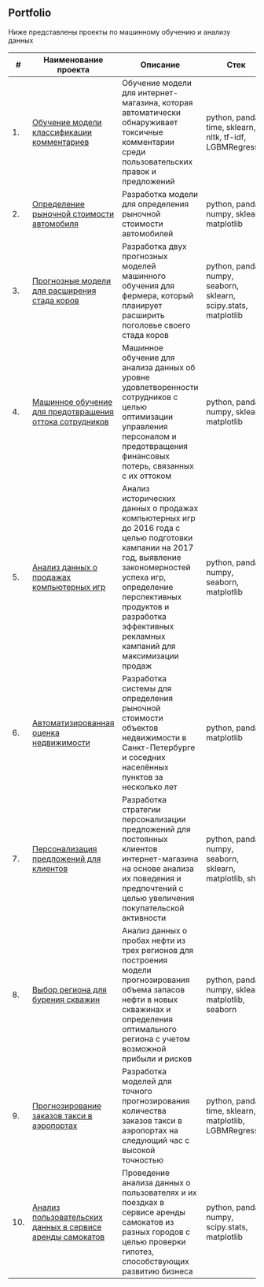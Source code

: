 ## Portfolio

Ниже представлены проекты по машинному обучению и анализу данных

| #    | Наименование проекта                | Описание                                                     | Стек                                                         |
| ---- | ------------------------------------------------------------ | ------------------------------------------------------------ | ------------------------------------------------------------ |
| 1.   | [Обучение модели классификации комментариев](https://github.com/TadevosMartirosyan/Portfolio/tree/main/Analysis%20Comment%20Sentiment) | Обучение модели для интернет-магазина, которая автоматически обнаруживает токсичные комментарии среди пользовательских правок и предложений | python, pandas, time, sklearn, nltk, tf-idf, LGBMRegressor |
| 2.   | [Определение рыночной стоимости автомобиля](https://github.com/TadevosMartirosyan/Portfolio/tree/main/Automobile%20Valuation%20Model) | Разработка модели для определения рыночной стоимости автомобилей | python, pandas, numpy, sklearn, matplotlib |
| 3.   | [Прогнозные модели для расширения стада коров](https://github.com/TadevosMartirosyan/Portfolio/tree/main/Cow%20Yield%20Forecast) | Разработка двух прогнозных моделей машинного обучения для фермера, который планирует расширить поголовье своего стада коров | python, pandas, numpy, seaborn, sklearn, scipy.stats, matplotlib |
| 4.   | [Машинное обучение для предотвращения оттока сотрудников](https://github.com/TadevosMartirosyan/Portfolio/tree/main/Employee%20Satisfaction%20Analysis) | Машинное обучение для анализа данных об уровне удовлетворенности сотрудников с целью оптимизации управления персоналом и предотвращения финансовых потерь, связанных с их оттоком | python, pandas, numpy, sklearn, matplotlib |
| 5.   | [Анализ данных о продажах компьютерных игр](https://github.com/TadevosMartirosyan/Portfolio/tree/main/Market%20Trends%20Assessment) | Анализ исторических данных о продажах компьютерных игр до 2016 года с целью подготовки кампании на 2017 год, выявление закономерностей успеха игр, определение перспективных продуктов и разработка эффективных рекламных кампаний для максимизации продаж | python, pandas, numpy, seaborn, matplotlib |
| 6.   | [Автоматизированная оценка недвижимости](https://github.com/TadevosMartirosyan/Portfolio/tree/main/Market%20Value%20Prediction) | Разработка системы для определения рыночной стоимости объектов недвижимости в Санкт-Петербурге и соседних населённых пунктов за несколько лет | python, pandas, matplotlib |
| 7.   | [Персонализация предложений для клиентов](https://github.com/TadevosMartirosyan/Portfolio/tree/main/Personalized%20Offer%20Strategy) | Разработка стратегии персонализации предложений для постоянных клиентов интернет-магазина на основе анализа их поведения и предпочтений с целью увеличения покупательской активности | python, pandas, numpy, seaborn, sklearn, matplotlib, shap |
| 8.   | [Выбор региона для бурения скважин](https://github.com/TadevosMartirosyan/Portfolio/tree/main/Region%20Profit%20Analysis) | Анализ данных о пробах нефти из трех регионов для построения модели прогнозирования объема запасов нефти в новых скважинах и определения оптимального региона с учетом возможной прибыли и рисков | python, pandas, numpy, sklearn, matplotlib, seaborn |
| 9.   | [Прогнозирование заказов такси в аэропортах](https://github.com/TadevosMartirosyan/Portfolio/tree/main/Taxi%20Demand%20Forecasting) | Разработка моделей для точного прогнозирования количества заказов такси в аэропортах на следующий час с высокой точностью | python, pandas, time, sklearn, matplotlib, LGBMRegressor |
| 10.   | [Анализ пользовательских данных в сервисе аренды самокатов](https://github.com/TadevosMartirosyan/Portfolio/tree/main/Urban%20Mobility%20Insights) | Проведение анализа данных о пользователях и их поездках в сервисе аренды самокатов из разных городов с целью проверки гипотез, способствующих развитию бизнеса | python, pandas, numpy, scipy.stats, matplotlib |
